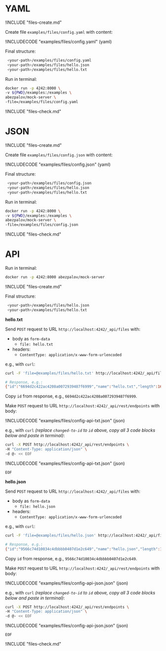 # YAML

!INCLUDE "files-create.md"

Create file `examples/files/config.yaml` with content:

!INCLUDECODE "examples/files/config.yaml" (yaml)

Final structure:

```bash
 <your-path>/examples/files/config.yaml
 <your-path>/examples/files/hello.json
 <your-path>/examples/files/hello.txt
```

Run in terminal:

```bash
docker run -p 4242:8000 \
-v ${PWD}/examples:/examples \
abezpalov/mock-server \
-file=/examples/files/config.yaml
```

!INCLUDE "files-check.md"

# JSON

!INCLUDE "files-create.md"

Create file `examples/files/config.json` with content:

!INCLUDECODE "examples/files/config.json" (yaml)

Final structure:

```bash
 <your-path>/examples/files/config.json
 <your-path>/examples/files/hello.json
 <your-path>/examples/files/hello.txt
```

Run in terminal:

```bash
docker run -p 4242:8000 \
-v ${PWD}/examples:/examples \
abezpalov/mock-server \
-file=/examples/files/config.json
```

!INCLUDE "files-check.md"

# API

Run in terminal:

```bash
docker run -p 4242:8000 abezpalov/mock-server
```

!INCLUDE "files-create.md"

Final structure:

```bash
 <your-path>/examples/files/hello.json
 <your-path>/examples/files/hello.txt
```

**hello.txt**

Send `POST` request to URL `http://localhost:4242/_api/files` with:

- body as `form-data`
  - `file: hello.txt`
- headers:
  - `ContentType: application/x-www-form-urlencoded`

e.g., with `curl`:

```bash
curl -F 'file=@examples/files/hello.txt' http://localhost:4242/_api/files

# Response, e.g.:
{"id":"6694d2c422ac4208a0072939487f6999","name":"hello.txt","length":16}
```

Copy `id` from response, e.g., `6694d2c422ac4208a0072939487f6999`.

Make `POST` request to URL `http://localhost:4242/_api/rest/endpoints` with body:

!INCLUDECODE "examples/files/config-api-txt.json" (json)

e.g., with `curl` _(replace `changed-to-id` to `id` above, copy all 3 code blocks below and paste in terminal)_:

```bash
curl -X POST http://localhost:4242/_api/rest/endpoints \
-H "Content-Type: application/json" \
-d @- << EOF
```

!INCLUDECODE "examples/files/config-api-txt.json" (json)

```
EOF
```

**hello.json**

Send `POST` request to URL `http://localhost:4242/_api/files` with:

- body as `form-data`
  - `file: hello.json`
- headers:
  - `ContentType: application/x-www-form-urlencoded`

e.g., with `curl`:

```bash
curl -F 'file=@examples/files/hello.json' http://localhost:4242/_api/files

# Response, e.g.:
{"id":"9566c74d10034c4dbbbb0407d1e2c649","name":"hello.json","length":16}
```

Copy `id` from response, e.g., `9566c74d10034c4dbbbb0407d1e2c649`.

Make `POST` request to URL `http://localhost:4242/_api/rest/endpoints` with body:

!INCLUDECODE "examples/files/config-api-json.json" (json)

e.g., with `curl` _(replace `changed-to-id` to `id` above, copy all 3 code blocks below and paste in terminal)_:

```bash
curl -X POST http://localhost:4242/_api/rest/endpoints \
-H "Content-Type: application/json" \
-d @- << EOF
```

!INCLUDECODE "examples/files/config-api-json.json" (json)

```
EOF
```

!INCLUDE "files-check.md"
